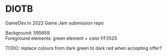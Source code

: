# DIOTB
GameDev.tv 2022 Game Jam submission repo


Background: 595959  
Foreground elements: green element + color FF2525

TODO: replace colours from dark green to dark red when accepting offer?